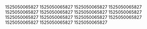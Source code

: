 1525050065827
1525050065827
1525050065827
1525050065827
1525050065827
1525050065827
1525050065827
1525050065827
1525050065827
1525050065827
1525050065827
1525050065827
1525050065827
1525050065827
1525050065827